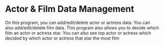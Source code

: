 # Actor & Film Data Management

On this program, you can add/edit/delete actor or actress data. You can also add/edit/delete film data. This program also allows you to decide which film an actor or actress star. You can also see top actor or actress which decided by which actor or actress that star the most film
